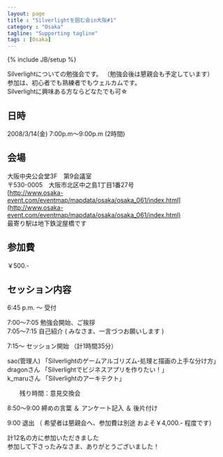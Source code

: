 ```yaml
---
layout: page
title : "Silverlightを囲む会in大阪#1"
category : "Osaka"
tagline: "Supporting tagline"
tags : [Osaka]
---
```

{% include JB/setup %}

Silverlightについての勉強会です。 （勉強会後は懇親会も予定しています）  
参加は、初心者でも熟練者でもウェルカムです。  
Silverlightに興味ある方ならどなたでも可☆  

## 日時
2008/3/14(金) 7:00p.m～9:00p.m (2時間)

## 会場
大阪中央公会堂3F　第9会議室  
〒530-0005　大阪市北区中之島1丁目1番27号  
[http://www.osaka-event.com/eventmap/mapdata/osaka/osaka_061/index.html](http://www.osaka-event.com/eventmap/mapdata/osaka/osaka_061/index.html)  
最寄り駅は地下鉄淀屋橋です
  
## 参加費
￥500.-

## セッション内容
6:45 p.m. ～ 受付

 7:00～7:05   勉強会開始、ご挨拶  
 7:05～7:15   自己紹介 ( みなさま、一言づつお願いします )

 7:15～    セッション開始   （計1時間35分）

   sao(管理人) 「Silverlightのゲームアルゴリズム-処理と描画の上手な分け方」  
   dragonさん  「Silverlightでビジネスアプリを作りたい！」  
   k_maruさん  「Silverlightのアーキテクト」  

　　残り時間：意見交換会

 8:50～9:00   締めの言葉 ＆ アンケート記入 ＆ 後片付け

 9:00   退出 （ 希望者は懇親会へ、参加費は別途 およそ￥4,000.- 程度です）

計12名の方に参加いただきました  
参加して下さったみなさま、ありがとうございました！
